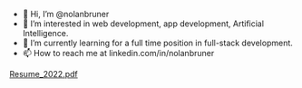 - 👋 Hi, I’m @nolanbruner
- 👀 I’m interested in web development, app development, Artificial Intelligence.
- 🌱 I’m currently learning for a full time position in full-stack development.
- 📫 How to reach me at linkedin.com/in/nolanbruner

<!---
nolanbruner/nolanbruner is a ✨ special ✨ repository because its `README.md` (this file) appears on your GitHub profile.
You can click the Preview link to take a look at your changes.
--->
[Resume_2022.pdf](https://github.com/nolanbruner/nolanbruner/files/9845253/Resume_2022.pdf)
